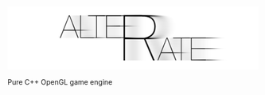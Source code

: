 
![alterate](https://raw.githubusercontent.com/acc15/alterate/master/images/logo.png)

Pure C++ OpenGL game engine
